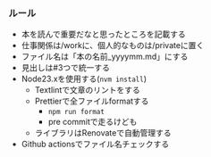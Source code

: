 ### ルール

- 本を読んで重要だなと思ったところを記載する
- 仕事関係は/workに、個人的なものは/privateに置く
- ファイル名は「本の名前\_yyyymm.md」にする
- 見出しは#3つで統一する
- Node23.xを使用する(`nvm install`)
  - Textlintで文章のリントをする
  - Prettierで全ファイルformatする
    - `npm run format`
    - pre commitで走るけども
  - ライブラリはRenovateで自動管理する
- Github actionsでファイル名チェックする
